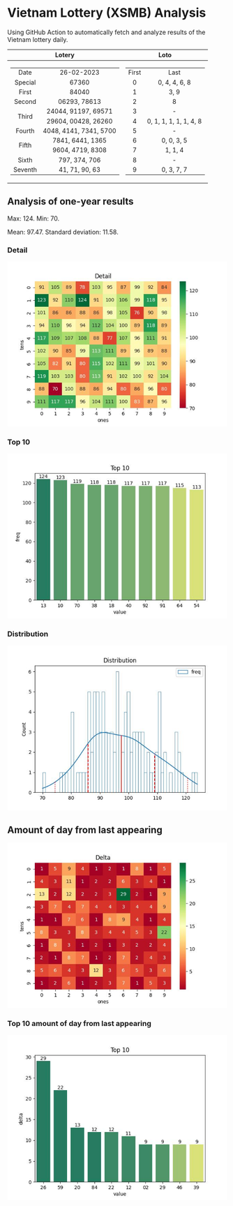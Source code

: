 # Vietnam Lottery (XSMB) Analysis

Using GitHub Action to automatically fetch and analyze results of the Vietnam lottery daily.

| Lotery      | Loto |
| :-----------: | :-----------: |
| <table><tr><td>Date</td><td>26-02-2023</td></tr><tr><td>Special</td><td>67360</td></tr><tr><td>First</td><td>84040</td></tr><tr><td>Second</td><td>06293, 78613</td></tr><tr><td rowspan="2">Third</td><td>24044, 91197, 69571</td></tr><tr><td>29604, 00428, 26260</td></tr><tr><td>Fourth</td><td>4048, 4141, 7341, 5700</td></tr><tr><td rowspan="2">Fifth</td><td>7841, 6441, 1365</td></tr><tr><td>9604, 4719, 8308</td></tr><tr><td>Sixth</td><td>797, 374, 706</td></tr><tr><td>Seventh</td><td>41, 71, 90, 63</td></tr></table> | <table><tr><td>First</td><td>Last</td></tr><tr><td>0</td><td>0, 4, 4, 6, 8</td></tr><tr><td>1</td><td>3, 9</td></tr><tr><td>2</td><td>8</td></tr><tr><td>3</td><td>-</td></tr><tr><td>4</td><td>0, 1, 1, 1, 1, 1, 4, 8</td></tr><tr><td>5</td><td>-</td></tr><tr><td>6</td><td>0, 0, 3, 5</td></tr><tr><td>7</td><td>1, 1, 4</td></tr><tr><td>8</td><td>-</td></tr><tr><td>9</td><td>0, 3, 7, 7</td></tr></table> |

<h2>Analysis of one-year results</h2>

Max: 124. Min: 70.

Mean: 97.47. Standard deviation: 11.58.

<h3>Detail</h3>

![Detail](images/heatmap.jpg)

<h3>Top 10</h3>

![Top 10](images/top-10.jpg)

<h3>Distribution</h3>

![Distribution](images/distribution.jpg)

<h2>Amount of day from last appearing</h2>

![Delta](images/delta.jpg)

<h3>Top 10 amount of day from last appearing</h3>

![Delta top 10](images/delta_top_10.jpg)